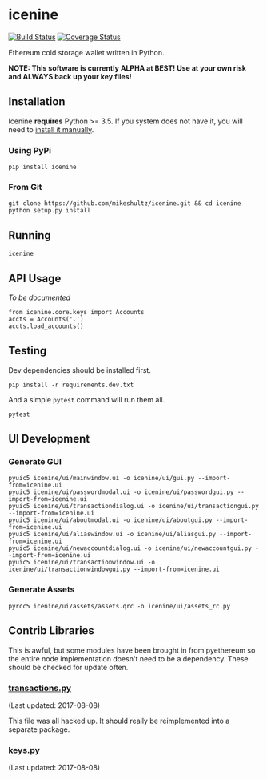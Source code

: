 # icenine
[![Build Status](https://travis-ci.org/mikeshultz/icenine.svg?branch=master)](https://travis-ci.org/mikeshultz/icenine) [![Coverage Status](https://coveralls.io/repos/github/mikeshultz/icenine/badge.svg?branch=master)](https://coveralls.io/github/mikeshultz/icenine?branch=master)

Ethereum cold storage wallet written in Python.

**NOTE: This software is currently ALPHA at BEST!  Use at your own risk and 
ALWAYS back up your key files!**

## Installation

Icenine **requires** Python >= 3.5.  If you system does not have it, you will
need to [install it manually](https://www.python.org/downloads/).

### Using PyPi

    pip install icenine

### From Git

    git clone https://github.com/mikeshultz/icenine.git && cd icenine
    python setup.py install

## Running

    icenine

## API Usage

*To be documented*

    from icenine.core.keys import Accounts
    accts = Accounts('.')
    accts.load_accounts()

## Testing

Dev dependencies should be installed first.

    pip install -r requirements.dev.txt

And a simple `pytest` command will run them all.

    pytest

## UI Development

### Generate GUI

    pyuic5 icenine/ui/mainwindow.ui -o icenine/ui/gui.py --import-from=icenine.ui
    pyuic5 icenine/ui/passwordmodal.ui -o icenine/ui/passwordgui.py --import-from=icenine.ui
    pyuic5 icenine/ui/transactiondialog.ui -o icenine/ui/transactiongui.py --import-from=icenine.ui
    pyuic5 icenine/ui/aboutmodal.ui -o icenine/ui/aboutgui.py --import-from=icenine.ui
    pyuic5 icenine/ui/aliaswindow.ui -o icenine/ui/aliasgui.py --import-from=icenine.ui
    pyuic5 icenine/ui/newaccountdialog.ui -o icenine/ui/newaccountgui.py --import-from=icenine.ui
    pyuic5 icenine/ui/transactionwindow.ui -o icenine/ui/transactionwindowgui.py --import-from=icenine.ui

### Generate Assets

    pyrcc5 icenine/ui/assets/assets.qrc -o icenine/ui/assets_rc.py

## Contrib Libraries

This is awful, but some modules have been brought in from pyethereum so the 
entire node implementation doesn't need to be a dependency.  These should be 
checked for update often.

### [transactions.py](https://github.com/ethereum/pyethereum/blob/develop/ethereum/transactions.py) 
(Last updated: 2017-08-08)

This file was all hacked up.  It should really be reimplemented into a separate 
package.

### [keys.py](https://github.com/ethereum/pyethereum/blob/develop/ethereum/tools/keys.py) 
(Last updated: 2017-08-08)